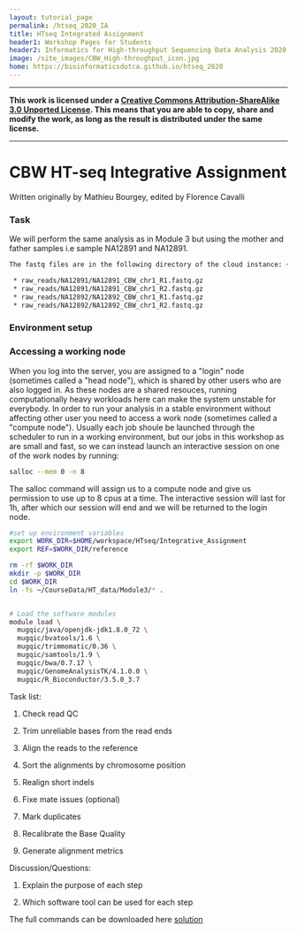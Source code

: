 ```yaml
---
layout: tutorial_page
permalink: /htseq_2020_IA
title: HTseq Integrated Assignment
header1: Workshop Pages for Students
header2: Informatics for High-throughput Sequencing Data Analysis 2020 Integrated Assignment
image: /site_images/CBW_High-throughput_icon.jpg
home: https://bioinformaticsdotca.github.io/htseq_2020
---
```



-----------------------

**This work is licensed under a [Creative Commons Attribution-ShareAlike 3.0 Unported License](http://creativecommons.org/licenses/by-sa/3.0/deed.en_US). This means that you are able to copy, share and modify the work, as long as the result is distributed under the same license.**

-----------------------

# CBW HT-seq Integrative Assignment


Written originally by Mathieu Bourgey, edited by Florence Cavalli


### Task
We will perform the same analysis as in Module 3 but using the mother and father samples i.e sample NA12891 and NA12891.

```bash
The fastq files are in the following directory of the cloud instance: ~/CourseData/HT_data/Module3/

 * raw_reads/NA12891/NA12891_CBW_chr1_R1.fastq.gz
 * raw_reads/NA12891/NA12891_CBW_chr1_R2.fastq.gz
 * raw_reads/NA12892/NA12892_CBW_chr1_R1.fastq.gz
 * raw_reads/NA12892/NA12892_CBW_chr1_R2.fastq.gz
```
### Environment setup

### Accessing a working node

When you log into the server, you are assigned to a "login" node (sometimes called a "head node"), which is shared by other users who are also logged in. As these nodes are a shared resouces, running computationally heavy workloads here can make the system unstable for everybody. In order to run your analysis in a stable environment without affecting other user you need to access a work node (sometimes called a "compute node"). Usually each job shoule be launched through the scheduler to run in a working environment, but our jobs in this workshop as are small and fast, so we can instead launch an interactive session on one of the work nodes by running:

```bash
salloc --mem 0 -n 8
```

The salloc command will assign us to a compute node and give us permission to use up to 8 cpus at a time. The interactive session will last for 1h, after which our session will end and we will be returned to the login node.


```bash
#set up environment variables
export WORK_DIR=$HOME/workspace/HTseq/Integrative_Assignment
export REF=$WORK_DIR/reference

rm -rf $WORK_DIR
mkdir -p $WORK_DIR
cd $WORK_DIR
ln -fs ~/CourseData/HT_data/Module3/* .


# Load the software modules
module load \
  mugqic/java/openjdk-jdk1.8.0_72 \
  mugqic/bvatools/1.6 \
  mugqic/trimmomatic/0.36 \
  mugqic/samtools/1.9 \
  mugqic/bwa/0.7.17 \
  mugqic/GenomeAnalysisTK/4.1.0.0 \
  mugqic/R_Bioconductor/3.5.0_3.7
```


Task list:

1. Check read QC

2. Trim unreliable bases from the read ends

3. Align the reads to the reference

4. Sort the alignments by chromosome position

5. Realign short indels

6. Fixe mate issues (optional)

7. Mark duplicates

8. Recalibrate the Base Quality

9. Generate alignment metrics


Discussion/Questions:

1. Explain the purpose of each step

2. Which software tool can be used for each step


The full commands can be downloaded here [solution](https://github.com/bioinformatics-ca/HTseq_2020/blob/master/IntegratedAssignment/integrative_assigment_commands.sh)


